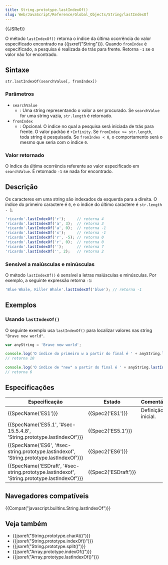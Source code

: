 ```yaml
---
title: String.prototype.lastIndexOf()
slug: Web/JavaScript/Reference/Global_Objects/String/lastIndexOf
---
```

{{JSRef}}

O método `lastIndexOf()` retorna o índice da última ocorrência do valor especificado encontrado na {{jsxref("String")}}. Quando `fromIndex` é especificado, a pesquisa é realizada de trás para frente. Retorna `-1` se o valor não for encontrado.

## Sintaxe

```
str.lastIndexOf(searchValue[, fromIndex])
```

### Parâmetros

- `searchValue`
  - : Uma string representando o valor a ser procurado. Se `searchValue` for uma string vazia, `str.length` é retornado.
- `fromIndex`
  - : Opcional. O índice no qual a pesquisa será iniciada de trás para frente. O valor padrão é `+Infinity`. Se `fromIndex >= str.length`, toda string é pesquisada. Se `fromIndex < 0`, o comportamento será o mesmo que seria com o índice `0`.

### Valor retornado

O índice da última ocorrência referente ao valor especificado em `searchValue`. É retornado `-1` se nada for encontrado.

## Descrição

Os caracteres em uma string são indexados da esquerda para a direita. O índice do primeiro caractere é `0`, e o índice do último caractere é `str.length - 1`.

```js
'ricardo'.lastIndexOf('r');     // retorna 4
'ricardo'.lastIndexOf('a', 3);  // retorna 3
'ricardo'.lastIndexOf('a', 0);  // retorna -1
'ricardo'.lastIndexOf('x');     // retorna -1
'ricardo'.lastIndexOf('r', -5); // retorna 0
'ricardo'.lastIndexOf('r', 0);  // retorna 0
'ricardo'.lastIndexOf('');      // retorna 7
'ricardo'.lastIndexOf('', 2);   // retorna 2
```

### Sensível a maiúsculas e minúsculas

O método `lastIndexOf()` é sensível a letras maiúsculas e minúsculas. Por exemplo, a seguinte expressão retorna `-1`:

```js
'Blue Whale, Killer Whale'.lastIndexOf('blue'); // retorna -1
```

## Exemplos

### Usando `lastIndexOf()`

O seguinte exemplo usa `lastIndexOf()` para localizar valores nas string `"Brave new world"`.

```js
var anyString = 'Brave new world';

console.log('O índice do primeiro w a partir do final é ' + anyString.lastIndexOf('w'));
// retorna 10

console.log('O índice de "new" a partir do final é ' + anyString.lastIndexOf('new'));
// retorna 6
```

## Especificações

| Especificação                                                                                                                | Estado                       | Comentários        |
| ---------------------------------------------------------------------------------------------------------------------------- | ---------------------------- | ------------------ |
| {{SpecName('ES1')}}                                                                                                     | {{Spec2('ES1')}}         | Definição inicial. |
| {{SpecName('ES5.1', '#sec-15.5.4.8', 'String.prototype.lastIndexOf')}}                                 | {{Spec2('ES5.1')}}     |                    |
| {{SpecName('ES6', '#sec-string.prototype.lastindexof', 'String.prototype.lastIndexOf')}}         | {{Spec2('ES6')}}         |                    |
| {{SpecName('ESDraft', '#sec-string.prototype.lastindexof', 'String.prototype.lastIndexOf')}} | {{Spec2('ESDraft')}} |                    |

## Navegadores compatíveis

{{Compat("javascript.builtins.String.lastIndexOf")}}

## Veja também

- {{jsxref("String.prototype.charAt()")}}
- {{jsxref("String.prototype.indexOf()")}}
- {{jsxref("String.prototype.split()")}}
- {{jsxref("Array.prototype.indexOf()")}}
- {{jsxref("Array.prototype.lastIndexOf()")}}
